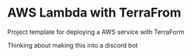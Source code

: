 # AWS Lambda with TerraFrom
Project template for deploying a AWS service with TerraForm

Thinking about making this into a discord bot
